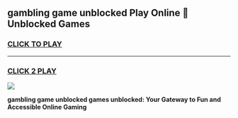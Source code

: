 
## gambling game unblocked Play Online 👋 Unblocked Games
<h3>
<a href="https://premium.freeplayer.one?title=gambling_game_unblocked&ref=19F">CLICK TO PLAY</a></h3>
<hr>

<h3>
<a href="https://premium.freeplayer.one?title=gambling_game_unblocked&ref=19F">CLICK 2 PLAY</a>
  
</h3>

<a href="https://premium.freeplayer.one?title=gambling_game_unblocked&ref=19F"><img src="https://clearcache.store/games.png"></a>


**gambling game unblocked games unblocked: Your Gateway to Fun and Accessible Online Gaming**
